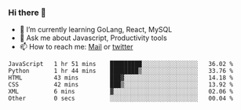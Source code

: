 ### Hi there 👋

- 🌱 I’m currently learning GoLang, React, MySQL
- 💬 Ask me about Javascript, Productivity tools 
- 📫 How to reach me: [Mail](mailto:kvaishak47@gmail.com) or [twitter](https://twitter.com/kvaish4k)

<!--START_SECTION:waka-->

```text
JavaScript   1 hr 51 mins    █████████░░░░░░░░░░░░░░░░   36.02 %
Python       1 hr 44 mins    ████████▒░░░░░░░░░░░░░░░░   33.76 %
HTML         43 mins         ███▓░░░░░░░░░░░░░░░░░░░░░   14.18 %
CSS          42 mins         ███▒░░░░░░░░░░░░░░░░░░░░░   13.92 %
XML          6 mins          ▓░░░░░░░░░░░░░░░░░░░░░░░░   02.06 %
Other        0 secs          ░░░░░░░░░░░░░░░░░░░░░░░░░   00.04 %
```

<!--END_SECTION:waka-->

